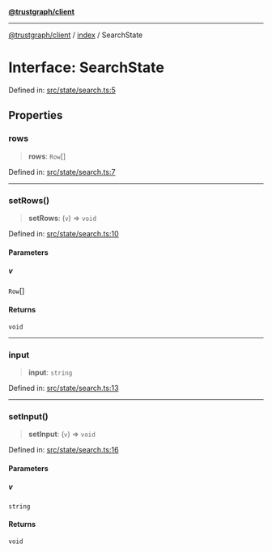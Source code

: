 [**@trustgraph/client**](../../README.md)

***

[@trustgraph/client](../../README.md) / [index](../README.md) / SearchState

# Interface: SearchState

Defined in: [src/state/search.ts:5](https://github.com/trustgraph-ai/trustgraph-ts-client/blob/edcc8c01cf9c2f58c76719d5d2aa7058546360d9/src/state/search.ts#L5)

## Properties

### rows

> **rows**: `Row`[]

Defined in: [src/state/search.ts:7](https://github.com/trustgraph-ai/trustgraph-ts-client/blob/edcc8c01cf9c2f58c76719d5d2aa7058546360d9/src/state/search.ts#L7)

***

### setRows()

> **setRows**: (`v`) => `void`

Defined in: [src/state/search.ts:10](https://github.com/trustgraph-ai/trustgraph-ts-client/blob/edcc8c01cf9c2f58c76719d5d2aa7058546360d9/src/state/search.ts#L10)

#### Parameters

##### v

`Row`[]

#### Returns

`void`

***

### input

> **input**: `string`

Defined in: [src/state/search.ts:13](https://github.com/trustgraph-ai/trustgraph-ts-client/blob/edcc8c01cf9c2f58c76719d5d2aa7058546360d9/src/state/search.ts#L13)

***

### setInput()

> **setInput**: (`v`) => `void`

Defined in: [src/state/search.ts:16](https://github.com/trustgraph-ai/trustgraph-ts-client/blob/edcc8c01cf9c2f58c76719d5d2aa7058546360d9/src/state/search.ts#L16)

#### Parameters

##### v

`string`

#### Returns

`void`
